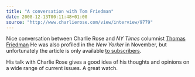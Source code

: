 ```yaml
---
title: "A conversation with Tom Friedman"
date: 2008-12-13T00:11:48+01:00
source: "http://www.charlierose.com/view/interview/9779"
---
```


Nice conversation between Charlie Rose and <cite>NY Times</cite> columnist [Thomas Friedman](http://topics.nytimes.com/top/opinion/editorialsandoped/oped/columnists/thomaslfriedman/index.html.) He was also profiled in the <cite>New Yorker</cite> in November, but unfortunately the article is only available [to subscribers](http://www.newyorker.com/reporting/2008/11/10/081110fa_fact_parker).

His talk with Charlie Rose gives a good idea of his thoughts and opinions on a wide range of current issues. A great watch.
